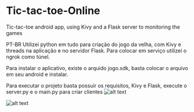 # Tic-tac-toe-Online
Tic-tac-toe android app, using Kivy and a Flask server to monitoring the games

PT-BR
Utilizei python em tudo para criação do jogo da velha, com Kivy e threads na aplicação e no servidor Flask. Para colocar em serviço utilizei o ngrok como túnel.

Para instalar o aplicativo, existe o arquido jogo.sdk, basta colocar o arquivo em seu android e instalar.

Para executar o projeto basta possuir os requisitos, Kivy e Flask, execute o server.py e o main.py para criar clientes
![alt text](https://uploaddeimagens.com.br/images/002/874/169/full/WhatsApp_Image_2020-09-10_at_20.49.17_%281%29.jpeg?1599781900)

![alt text](https://uploaddeimagens.com.br/images/002/874/167/full/WhatsApp_Image_2020-09-10_at_20.49.17.jpeg?1599781845)

